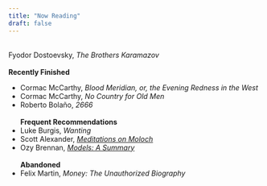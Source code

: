 ```yaml
---
title: "Now Reading"
draft: false
---
```

\
Fyodor Dostoevsky, _The Brothers Karamazov_
\
\
**Recently Finished**
- Cormac McCarthy, _Blood Meridian, or, the Evening Redness in the West_
- Cormac McCarthy, _No Country for Old Men_
- Roberto Bolaño, _2666_
\
\
**Frequent Recommendations**
- Luke Burgis, _Wanting_
- Scott Alexander, [_Meditations on Moloch_](https://slatestarcodex.com/2014/07/30/meditations-on-moloch/)
- Ozy Brennan, [_Models: A Summary_](https://thingofthings.wordpress.com/2018/05/25/models-a-summary/)
\
\
**Abandoned**
- Felix Martin, _Money: The Unauthorized Biography_